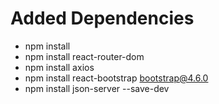 # Added Dependencies

- npm install
- npm install react-router-dom
- npm install axios
- npm install react-bootstrap bootstrap@4.6.0
- npm install json-server --save-dev
